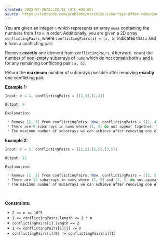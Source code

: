 ```yaml
---
created: 2025-07-26T23:22:12 (UTC +03:00)
source: https://leetcode.com/problems/maximize-subarrays-after-removing-one-conflicting-pair/description/?envType=daily-question&envId=2025-07-26
---
```

You are given an integer `n` which represents an array `nums` containing the numbers from 1 to `n` in order. Additionally, you are given a 2D array `conflictingPairs`, where `conflictingPairs[i] = [a, b]` indicates that `a` and `b` form a conflicting pair.

Remove **exactly** one element from `conflictingPairs`. Afterward, count the number of non-empty subarrays of `nums` which do not contain both `a` and `b` for any remaining conflicting pair `[a, b]`.

Return the **maximum** number of subarrays possible after removing **exactly** one conflicting pair.


**Example 1:**

``` Java
Input: n = 4, conflictingPairs = [[2,3],[1,4]]

Output: 9

Explanation:

 * Remove [2, 3] from conflictingPairs. Now, conflictingPairs = [[1, 4]].
 * There are 9 subarrays in nums where [1, 4] do not appear together. They are [1], [2], [3], [4], [1, 2], [2, 3], [3, 4], [1, 2, 3] and [2, 3, 4].
 * The maximum number of subarrays we can achieve after removing one element from conflictingPairs is 9.
```


**Example 2:**

``` Java
Input: n = 5, conflictingPairs = [[1,2],[2,5],[3,5]]

Output: 12

Explanation:

 * Remove [1, 2] from conflictingPairs. Now, conflictingPairs = [[2, 5], [3, 5]].
 * There are 12 subarrays in nums where [2, 5] and [3, 5] do not appear together.
 * The maximum number of subarrays we can achieve after removing one element from conflictingPairs is 12.
```
 

**Constraints:**

 * `2 <= n <= 10^5`
 * `1 <= conflictingPairs.length <= 2 * n`
 * `conflictingPairs[i].length == 2`
 * `1 <= conflictingPairs[i][j] <= n`
 * `conflictingPairs[i][0] != conflictingPairs[i][1]`

